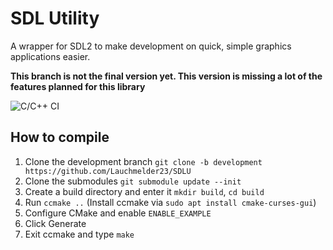 # SDL Utility
A wrapper for SDL2 to make development on quick, simple graphics applications easier.

**This branch is not the final version yet. This version is missing a lot of the features planned for this library**

![C/C++ CI](https://github.com/Lauchmelder23/SDLU/workflows/C/C++%20CI/badge.svg?branch=development)

## How to compile
1. Clone the development branch `git clone -b development https://github.com/Lauchmelder23/SDLU`
2. Clone the submodules `git submodule update --init`
3. Create a build directory and enter it `mkdir build`, `cd build`
4. Run `ccmake ..` (Install ccmake via `sudo apt install cmake-curses-gui`)
5. Configure CMake and enable `ENABLE_EXAMPLE`
6. Click Generate
7. Exit ccmake and type `make`
